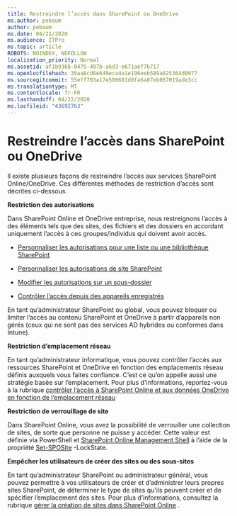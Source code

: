 ```yaml
---
title: Restreindre l’accès dans SharePoint ou OneDrive
ms.author: pebaum
author: pebaum
ms.date: 04/21/2020
ms.audience: ITPro
ms.topic: article
ROBOTS: NOINDEX, NOFOLLOW
localization_priority: Normal
ms.assetid: af1b936b-0475-497b-a6d3-e671aef7b717
ms.openlocfilehash: 39aa8cd6e649eca4a1e196eeb589a825364d0977
ms.sourcegitcommit: 55eff703a17e500681d8fa6a87eb067019ade3cc
ms.translationtype: MT
ms.contentlocale: fr-FR
ms.lasthandoff: 04/22/2020
ms.locfileid: "43692763"
---
```

# <a name="restrict-access-in-sharepoint-or-onedrive"></a>Restreindre l’accès dans SharePoint ou OneDrive

Il existe plusieurs façons de restreindre l’accès aux services SharePoint Online/OneDrive. Ces différentes méthodes de restriction d’accès sont décrites ci-dessous. 

**Restriction des autorisations**

Dans SharePoint Online et OneDrive entreprise, nous restreignons l’accès à des éléments tels que des sites, des fichiers et des dossiers en accordant uniquement l’accès à ces groupes/individus qui doivent avoir accès.

- [Personnaliser les autorisations pour une liste ou une bibliothèque SharePoint](https://support.office.com/article/Customize-permissions-for-a-SharePoint-list-or-library-02d770f3-59eb-4910-a608-5f84cc297782)

- [Personnaliser les autorisations de site SharePoint](https://docs.microsoft.com/sharepoint/customize-sharepoint-site-permissions)

- [Modifier les autorisations sur un sous-dossier](https://support.office.com/article/Change-the-permissions-on-a-subfolder-5427BD7C-F20A-4F75-8CF2-5359DD45A1A6)

- [Contrôler l’accès depuis des appareils enregistrés](https://docs.microsoft.com/sharepoint/control-access-from-unmanaged-devices)

En tant qu’administrateur SharePoint ou global, vous pouvez bloquer ou limiter l’accès au contenu SharePoint et OneDrive à partir d’appareils non gérés (ceux qui ne sont pas des services AD hybrides ou conformes dans Intune).

**Restriction d’emplacement réseau**

En tant qu’administrateur informatique, vous pouvez contrôler l’accès aux ressources SharePoint et OneDrive en fonction des emplacements réseau définis auxquels vous faites confiance. C’est ce qu’on appelle aussi une stratégie basée sur l’emplacement. Pour plus d’informations, reportez-vous à la rubrique [contrôler l’accès à SharePoint Online et aux données OneDrive en fonction de l’emplacement réseau](https://docs.microsoft.com/sharepoint/control-access-based-on-network-location)

**Restriction de verrouillage de site** 

Dans SharePoint Online, vous avez la possibilité de verrouiller une collection de sites, de sorte que personne ne puisse y accéder. Cette valeur est définie via PowerShell et [SharePoint Online Management Shell](https://docs.microsoft.com/powershell/sharepoint/sharepoint-online/connect-sharepoint-online?view=sharepoint-ps) à l’aide de la propriété [Set-SPOSite](https://docs.microsoft.com/powershell/module/sharepoint-online/set-sposite?view=sharepoint-ps) -LockState.

**Empêcher les utilisateurs de créer des sites ou des sous-sites**

En tant qu’administrateur SharePoint ou administrateur général, vous pouvez permettre à vos utilisateurs de créer et d’administrer leurs propres sites SharePoint, de déterminer le type de sites qu’ils peuvent créer et de spécifier l’emplacement des sites. Pour plus d’informations, consultez la rubrique [gérer la création de sites dans SharePoint Online](https://docs.microsoft.com/sharepoint/manage-site-creation) .

